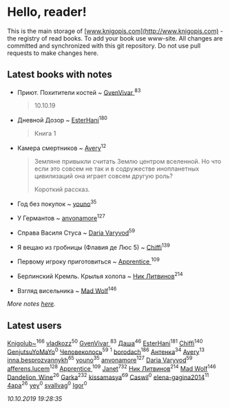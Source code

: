 # Hello, reader!
This is the main storage of [www.knigopis.com](http://www.knigopis.com) - the registry of read books.
To add your book use www-site. All changes are committed and synchronized with this git repository.
Do not use pull requests to make changes here.


## Latest books with notes
* Приют. Похитители костей ~ [GvenVivar ](users/158/158266434925901-facebook)<sup>83</sup>
    > 10.10.19

* Дневной Дозор ~ [EsterHani](users/305/30558181-vkontakte)<sup>180</sup>
    > Книга 1

* Камера смертников ~ [Avery](users/567/56734832-yandex)<sup>12</sup>
    > Земляне привыкли считать Землю центром вселенной. Но что если это совсем не так и в содружестве инопланетных цивилизаций она играет совсем другую роль?
    > 
    > Короткий рассказ.

* Год без покупок ~ [youno](users/302/302928912-vkontakte)<sup>35</sup>

* У Германтов ~ [anvonamore](users/595/5957175-vkontakte)<sup>127</sup>

* Справа Василя Стуса ~ [Daria Varyvod](users/829/829893410524253-facebook)<sup>59</sup>

* Я вещаю из гробницы (Флавия де Люс 5) ~ [Chiffi](users/105/105831994080785626680-google)<sup>139</sup>

* Первому игроку приготовиться ~ [Apprentice ](users/528/52821952-vkontakte)<sup>109</sup>

* Берлинский Кремль. Крылья холопа ~ [Ник Литвинов](users/241/241974816-vkontakte)<sup>214</sup>

* Взгляд висельника ~ [Mad Wolf](users/947/94738840-vkontakte)<sup>146</sup>


_More notes [here](latest_books_with_notes.md)._


## Latest users
[Knigolub~](users/111/111878597279669641685-google)<sup>166</sup> 
[vladkozz](users/572/57239276-vkontakte)<sup>50</sup> 
[GvenVivar ](users/158/158266434925901-facebook)<sup>83</sup> 
[Даша](users/334/334696193054530347-mailru)<sup>46</sup> 
[EsterHani](users/305/30558181-vkontakte)<sup>181</sup> 
[Chiffi](users/105/105831994080785626680-google)<sup>140</sup> 
[GenjutsuYoMaYo](users/923/923106412-yandex)<sup>0</sup> 
[Человеколось](users/174/17475979687188177329-mailru)<sup>59</sup> 
[](users/270/270444099499-odnoklassniki)<sup>1</sup> 
[borodach](users/157/15706320-vkontakte)<sup>186</sup> 
[Антенка](users/118/118158645037334943900-google)<sup>34</sup> 
[Avery](users/567/56734832-yandex)<sup>13</sup> 
[inna.besprozvannykh](users/733/73323849-yandex)<sup>65</sup> 
[youno](users/302/302928912-vkontakte)<sup>35</sup> 
[anvonamore](users/595/5957175-vkontakte)<sup>127</sup> 
[Daria Varyvod](users/829/829893410524253-facebook)<sup>59</sup> 
[afferens.lucem](users/196/196071655-vkontakte)<sup>128</sup> 
[Apprentice ](users/528/52821952-vkontakte)<sup>109</sup> 
[Janet](users/108/108113656204404967440-google)<sup>732</sup> 
[Ник Литвинов](users/241/241974816-vkontakte)<sup>214</sup> 
[Mad Wolf](users/947/94738840-vkontakte)<sup>146</sup> 
[Dandelion_Wine](users/586/58602788-vkontakte)<sup>26</sup> 
[Garka](users/115/115753719718250012620-google)<sup>232</sup> 
[kissamasya](users/684/68439978-vkontakte)<sup>69</sup> 
[Caswil](users/111/111613390096942262621-google)<sup>0</sup> 
[elena-gagina2014](users/208/208969292-yandex)<sup>11</sup> 
[4apa](users/117/117392596378069249667-google)<sup>26</sup> 
[yey](users/179/179865892-vkontakte)<sup>0</sup> 
[svallvag](users/553/553243325-vkontakte)<sup>0</sup> 
[Igor](users/109/109595045545926097766-google)<sup>0</sup> 


_10.10.2019 19:28:35_
